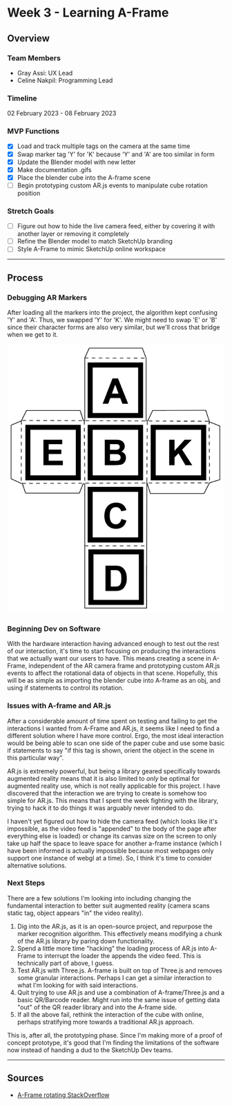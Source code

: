 # Week 3 - Learning A-Frame

## Overview

### Team Members

- Gray Assi: UX Lead
- Celine Nakpil: Programming Lead

### Timeline

02 February 2023 - 08 February 2023

### MVP Functions

- [x] Load and track multiple tags on the camera at the same time
- [x] Swap marker tag 'Y' for 'K' because 'Y' and 'A' are too similar in form
- [x] Update the Blender model with new letter
- [x] Make documentation .gifs
- [x] Place the blender cube into the A-frame scene
- [ ] Begin prototyping custom AR.js events to manipulate cube rotation position

### Stretch Goals

- [ ] Figure out how to hide the live camera feed, either by covering it with another layer or removing it completely
- [ ] Refine the Blender model to match SketchUp branding
- [ ] Style A-Frame to mimic SketchUp online workspace

---

## Process

### Debugging AR Markers

After loading all the markers into the project, the algorithm kept confusing 'Y' and 'A'. Thus, we swapped 'Y' for 'K'. We might need to swap 'E' or 'B' since their character forms are also very similar, but we'll cross that bridge when we get to it.

![Updated cube template with 'K'](img/updated-cube-template.png)

### Beginning Dev on Software

With the hardware interaction having advanced enough to test out the rest of our interaction, it's time to start focusing on producing the interactions that we actually want our users to have. This means creating a scene in A-Frame, independent of the AR camera frame and prototyping custom AR.js events to affect the rotational data of objects in that scene. Hopefully, this will be as simple as importing the blender cube into A-frame as an obj, and using if statements to control its rotation.

### Issues with A-frame and AR.js

After a considerable amount of time spent on testing and failing to get the interactions I wanted from A-Frame and AR.js, it seems like I need to find a different solution where I have more control. Ergo, the most ideal interaction would be being able to scan one side of the paper cube and use some basic if statements to say "if this tag is shown, orient the object in the scene in this particular way".

AR.js is extremely powerful, but being a library geared specifically towards augmented reality means that it is also limited to *only* be optimal for augmented reality use, which is not really applicable for this project. I have discovered that the interaction we are trying to create is somehow too simple for AR.js. This means that I spent the week fighting with the library, trying to hack it to do things it was arguably never intended to do.

I haven't yet figured out how to hide the camera feed (which looks like it's impossible, as the video feed is "appended" to the body of the page after everything else is loaded) or change its canvas size on the screen to only take up half the space to leave space for another a-frame instance (which I have been informed is actually impossible because most webpages only support one instance of webgl at a time). So, I think it's time to consider alternative solutions.

### Next Steps

There are a few solutions I'm looking into including changing the fundamental interaction to better suit augmented reality (camera scans static tag, object appears "in" the video reality).

1. Dig into the AR.js, as it is an open-source project, and repurpose the marker recognition algorithm. This effectively means modifying a chunk of the AR.js library by paring down functionality.
2. Spend a little more time "hacking" the loading process of AR.js into A-Frame to interrupt the loader the appends the video feed. This is technically part of above, I guess.
3. Test AR.js with Three.js. A-frame is built on top of Three.js and removes some granular interactions. Perhaps I can get a similar interaction to what I'm looking for with said interactions.
4. Quit trying to use AR.js and use a combination of A-frame/Three.js and a basic QR/Barcode reader. Might run into the same issue of getting data "out" of the QR reader library and into the A-frame side.
5. If all the above fail, rethink the interaction of the cube with online, perhaps stratifying more towards a traditional AR.js approach.

This is, after all, the prototyping phase. Since I'm making more of a proof of concept prototype, it's good that I'm finding the limitations of the software now instead of handing a dud to the SketchUp Dev teams.

---

## Sources

- [A-Frame rotating StackOverflow](https://stackoverflow.com/questions/57757101/how-to-make-spinning-rotate-an-entity-in-a-frame)

